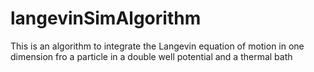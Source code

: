 # langevinSimAlgorithm
This is an algorithm to integrate the Langevin equation of motion in one dimension fro a particle in a double well potential and a thermal bath
